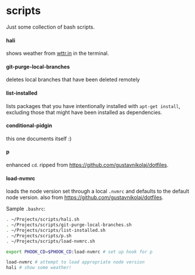 # scripts

Just some collection of bash scripts.

#### hali
shows weather from [wttr.in](http://wttr.in) in the terminal.

#### git-purge-local-branches
deletes local branches that have been deleted remotely

#### list-installed
lists packages that you have intentionally installed with `apt-get install`,
excluding those that might have been installed as dependencies.

#### conditional-pidgin
this one documents itself :)

#### p
enhanced `cd`. ripped from https://github.com/gustavnikolaj/dotfiles.

#### load-nvmrc
loads the node version set through a local `.nvmrc` and defaults to the default
node version. also from https://github.com/gustavnikolaj/dotfiles.

Sample `.bashrc`:

```bash
. ~/Projects/scripts/hali.sh
. ~/Projects/scripts/git-purge-local-branches.sh
. ~/Projects/scripts/list-installed.sh
. ~/Projects/scripts/p.sh
. ~/Projects/scripts/load-nvmrc.sh

export PHOOK_CD=$PHOOK_CD:load-nvmrc # set up hook for p

load-nvmrc # attempt to load appropriate node version
hali # show some weather!
```
